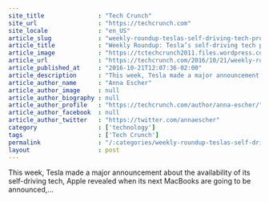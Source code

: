 ```yaml
---
site_title               : "Tech Crunch"
site_url                 : "https://techcrunch.com"
site_locale              : "en_US"
article_slug             : "weekly-roundup-teslas-self-driving-tech-progress-apple-announces-macbook-event"
article_title            : "Weekly Roundup: Tesla’s self-driving tech progress, Apple announces MacBook event"
article_image            : "https://tctechcrunch2011.files.wordpress.com/2015/09/cec2d5b91ed749009545f3c29317bec1.jpg?w=764&h=400&crop=1"
article_url              : "https://techcrunch.com/2016/10/21/weekly-roundup-teslas-self-driving-tech-progress-apple-announces-macbook-event/"
article_published_at     : "2016-10-21T12:07:36-02:00"
article_description      : "This week, Tesla made a major announcement about the availability of its self-driving tech, Apple revealed when its next MacBooks are going to be announced,..."
article_author_name      : "Anna Escher"
article_author_image     : null
article_author_biography : null
article_author_profile   : "https://techcrunch.com/author/anna-escher/"
article_author_facebook  : null
article_author_twitter   : "https://twitter.com/annaescher"
category                 : ['technology']
tags                     : ['Tech Crunch']
permalink                : "/:categories/weekly-roundup-teslas-self-driving-tech-progress-apple-announces-macbook-event/"
layout                   : post
---
```


This week, Tesla made a major announcement about the availability of its self-driving tech, Apple revealed when its next MacBooks are going to be announced,...
